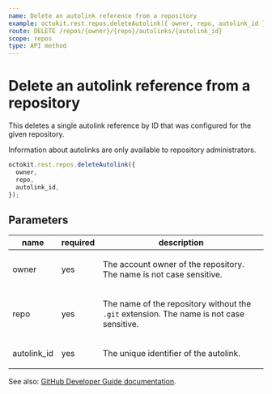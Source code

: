 ```yaml
---
name: Delete an autolink reference from a repository
example: octokit.rest.repos.deleteAutolink({ owner, repo, autolink_id })
route: DELETE /repos/{owner}/{repo}/autolinks/{autolink_id}
scope: repos
type: API method
---
```


# Delete an autolink reference from a repository

This deletes a single autolink reference by ID that was configured for the given repository.

Information about autolinks are only available to repository administrators.

```js
octokit.rest.repos.deleteAutolink({
  owner,
  repo,
  autolink_id,
});
```

## Parameters

<table>
  <thead>
    <tr>
      <th>name</th>
      <th>required</th>
      <th>description</th>
    </tr>
  </thead>
  <tbody>
    <tr><td>owner</td><td>yes</td><td>

The account owner of the repository. The name is not case sensitive.

</td></tr>
<tr><td>repo</td><td>yes</td><td>

The name of the repository without the `.git` extension. The name is not case sensitive.

</td></tr>
<tr><td>autolink_id</td><td>yes</td><td>

The unique identifier of the autolink.

</td></tr>
  </tbody>
</table>

See also: [GitHub Developer Guide documentation](https://docs.github.com/rest/repos/autolinks#delete-an-autolink-reference-from-a-repository).
